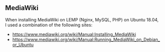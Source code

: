 ## MediaWiki ##

When installing MediaWiki on LEMP (Nginx, MySQL, PHP) on Ubuntu 18.04, I used a combination of the following sites:
- https://www.mediawiki.org/wiki/Manual:Installing_MediaWiki
- https://www.mediawiki.org/wiki/Manual:Running_MediaWiki_on_Debian_or_Ubuntu
